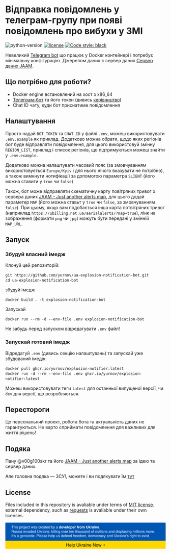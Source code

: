 # Відправка повідомлень у телеграм-групу при появі повідомлень про вибухи у ЗМІ
![python-version](https://img.shields.io/badge/python-3.12-blue.svg)
[![license](https://img.shields.io/badge/License-MIT-blue.svg)](LICENSE)
[![Code style: black](https://img.shields.io/badge/code%20style-black-000000.svg)](https://github.com/psf/black)

Невеликий [Telegram bot](https://core.telegram.org/bots/api) що працює у Docker контейнері і потребує мінімальну конфігурацію. Джерелом даних є сервер даних [Сервер даних JAAM](http://alerts.net.ua/).

## Що потрібно для роботи?
- Docker engine встановлений на хост з x86_64
- [Телеграм-бот](https://core.telegram.org/bots#6-botfather) та його токен (дивись [керівництво](https://core.telegram.org/bots/tutorial#obtain-your-bot-token))
- Chat ID чату, куди бот присиатиме повідомлення

## Налаштування
Просто надай `BOT_TOKEN` та `CHAT_ID` у файлі `.env`, можеш використовувати `.env.example` як приклад. Додатково можна обрати, щодо яких регіонів бот буде відправляти повідомлення, для цього використовуй змінну `REGION_LIST`, приклад і список регіонів, що підтримуються можеш знайти у `.env.example`.

Додатково можна налаштувати часовий пояс (за змовчуванням використовується `Europe/Kyiv` і для нього нічого вказувати не потрібно), а також вимкнути нотифікації за допомогою параметра `SLIENT` (його можна ставити у `true` чи `false`)

Також, бот може відправляти схематичну карту повітряних тривог з сервера даних [JAAM - Just another alerts map](https://github.com/J-A-A-M/ukraine_alarm_map), для цього додай параметер `MAP` (його можна ставьт у `true` чи `false`, за змовчуванням `false`). При цьому, якщо вам подобається інша карта потвітряних тривог (наприклад `https://ubilling.net.ua/aerialalerts/?map=true`), лінк на зображення (формати `png` чи `jpg`) можуть бути передані у змінній `MAP_URL`.

## Запуск
### Збудуй власний імедж

Клонуй цей репозиторій:

```shell
git https://github.com/yurnov/ua-explosion-notification-bot.git
cd ua-explosion-notification-bot
```

збудуй імедж

```shell
docker build . -t explosion-notification-bot
```

Запускай

```shell
docker run --rm -d --env-file .env explosion-notification-bot
```

Не забудь перед запуском відредагувати `.env` файл!

### Запускай готовий імедж

Відредагуй `.env` (дивись секцію налаштувань) та запускай уже збудований імедж:

```shell
docker pull ghcr.io/yurnov/explosion-notifier:latest
docker run -d --rm --env-file .env ghcr.io/yurnov/explosion-notifier:latest
```

Можеш використовувати теги `latest` для останньої випущеної версії, чи `dev` для версії, що розробляється.


## Перестороги
Це персональний проект, робота бота та актуальність даних не гарантуються. Не варто сприймати повідомлення для важливих для життя рішень!

## Подяка
Пану @v00g100skr та його [JAAM - Just another alerts map](https://github.com/J-A-A-M/ukraine_alarm_map) за ідею та сервер даних.

Але головна подяка — ЗСУ!, можете і ви подякувати їм [тут](https://koloua.com/donate)

## License
Files included in this repository is avaliable under terms of [MIT license](LICENSE). external dependency, such as [requests](https://github.com/psf/requests) is avaliable under their own licenses.

[![Stand With Ukraine](https://raw.githubusercontent.com/vshymanskyy/StandWithUkraine/main/banner-direct-single.svg)](https://stand-with-ukraine.pp.ua)
